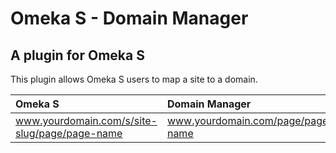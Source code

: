 # Omeka S - Domain Manager #
## A plugin for Omeka S ##

This plugin allows Omeka S users to map a site to a domain.

| Omeka S                                         | Domain Manager                     | 
| :---------------------------------------------- | :--------------------------------- | 
| www.yourdomain.com/s/site-slug/page/page-name   | www.yourdomain.com/page/page-name  | 
